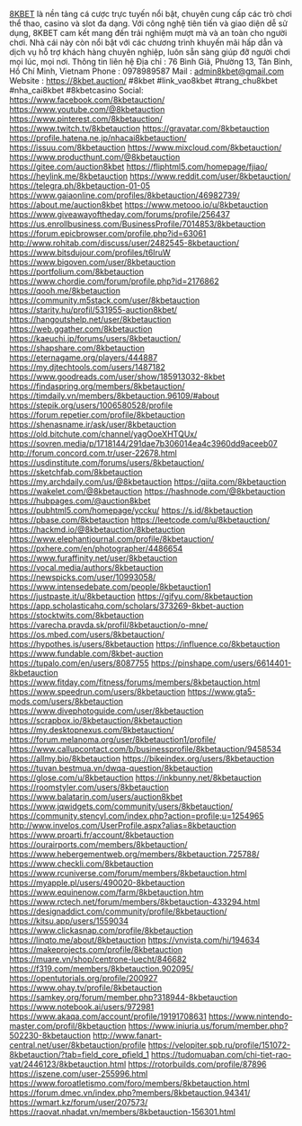 <a href="https://8kbet.auction/">8KBET</a> là nền tảng cá cược trực tuyến nổi bật, chuyên cung cấp các trò chơi thể thao, casino và slot đa dạng. Với công nghệ tiên tiến và giao diện dễ sử dụng, 8KBET cam kết mang đến trải nghiệm mượt mà và an toàn cho người chơi. Nhà cái này còn nổi bật với các chương trình khuyến mãi hấp dẫn và dịch vụ hỗ trợ khách hàng chuyên nghiệp, luôn sẵn sàng giúp đỡ người chơi mọi lúc, mọi nơi.
Thông tin liên hệ
Địa chỉ : 76 Bình Giã, Phường 13, Tân Bình, Hồ Chí Minh, Vietnam
Phone : 0978989587
Mail : admin8kbet@gmail.com
Website : <a href="https://8kbet.auction/">https://8kbet.auction/</a>
#8kbet #link_vao8kbet #trang_chu8kbet #nha_cai8kbet #8kbetcasino
Social:
<a href="https://www.facebook.com/8kbetauction/">https://www.facebook.com/8kbetauction/</a>
<a href="https://www.youtube.com/@8kbetauction">https://www.youtube.com/@8kbetauction</a>
<a href="https://www.pinterest.com/8kbetauction/">https://www.pinterest.com/8kbetauction/</a>
<a href="https://www.twitch.tv/8kbetauction">https://www.twitch.tv/8kbetauction</a>
<a href="https://gravatar.com/8kbetauction">https://gravatar.com/8kbetauction</a>
<a href="https://profile.hatena.ne.jp/nhacai8kbetauction/">https://profile.hatena.ne.jp/nhacai8kbetauction/</a>
<a href="https://issuu.com/8kbetauction">https://issuu.com/8kbetauction</a>
<a href="https://www.mixcloud.com/8kbetauction/">https://www.mixcloud.com/8kbetauction/</a>
<a href="https://www.producthunt.com/@8kbetauction">https://www.producthunt.com/@8kbetauction</a>
<a href="https://gitee.com/auction8kbet">https://gitee.com/auction8kbet</a>
<a href="https://fliphtml5.com/homepage/fjiao/">https://fliphtml5.com/homepage/fjiao/</a>
<a href="https://heylink.me/8kbetauction">https://heylink.me/8kbetauction</a>
<a href="https://www.reddit.com/user/8kbetauction/">https://www.reddit.com/user/8kbetauction/</a>
<a href="https://telegra.ph/8kbetauction-01-05">https://telegra.ph/8kbetauction-01-05</a>
<a href="https://www.gaiaonline.com/profiles/8kbetauction/46982739/">https://www.gaiaonline.com/profiles/8kbetauction/46982739/</a>
<a href="https://about.me/auction8kbet">https://about.me/auction8kbet</a>
<a href="https://www.metooo.io/u/8kbetauction">https://www.metooo.io/u/8kbetauction</a>
<a href="https://www.giveawayoftheday.com/forums/profile/256437">https://www.giveawayoftheday.com/forums/profile/256437</a>
<a href="https://us.enrollbusiness.com/BusinessProfile/7014853/8kbetauction">https://us.enrollbusiness.com/BusinessProfile/7014853/8kbetauction</a>
<a href="https://forum.epicbrowser.com/profile.php?id=63061">https://forum.epicbrowser.com/profile.php?id=63061</a>
<a href="http://www.rohitab.com/discuss/user/2482545-8kbetauction/">http://www.rohitab.com/discuss/user/2482545-8kbetauction/</a>
<a href="https://www.bitsdujour.com/profiles/t6IruW">https://www.bitsdujour.com/profiles/t6IruW</a>
<a href="https://www.bigoven.com/user/8kbetauction">https://www.bigoven.com/user/8kbetauction</a>
<a href="https://portfolium.com/8kbetauction">https://portfolium.com/8kbetauction</a>
<a href="https://www.chordie.com/forum/profile.php?id=2176862">https://www.chordie.com/forum/profile.php?id=2176862</a>
<a href="https://qooh.me/8kbetauction">https://qooh.me/8kbetauction</a>
<a href="https://community.m5stack.com/user/8kbetauction">https://community.m5stack.com/user/8kbetauction</a>
<a href="https://starity.hu/profil/531955-auction8kbet/">https://starity.hu/profil/531955-auction8kbet/</a>
<a href="https://hangoutshelp.net/user/8kbetauction">https://hangoutshelp.net/user/8kbetauction</a>
<a href="https://web.ggather.com/8kbetauction">https://web.ggather.com/8kbetauction</a>
<a href="https://kaeuchi.jp/forums/users/8kbetauction/">https://kaeuchi.jp/forums/users/8kbetauction/</a>
<a href="https://shapshare.com/8kbetauction">https://shapshare.com/8kbetauction</a>
<a href="https://eternagame.org/players/444887">https://eternagame.org/players/444887</a>
<a href="https://my.djtechtools.com/users/1487182">https://my.djtechtools.com/users/1487182</a>
<a href="https://www.goodreads.com/user/show/185913032-8kbet">https://www.goodreads.com/user/show/185913032-8kbet</a>
<a href="https://findaspring.org/members/8kbetauction/">https://findaspring.org/members/8kbetauction/</a>
<a href="https://timdaily.vn/members/8kbetauction.96109/#about">https://timdaily.vn/members/8kbetauction.96109/#about</a>
<a href="https://stepik.org/users/1006580528/profile">https://stepik.org/users/1006580528/profile</a>
<a href="https://forum.repetier.com/profile/8kbetauction">https://forum.repetier.com/profile/8kbetauction</a>
<a href="https://shenasname.ir/ask/user/8kbetauction">https://shenasname.ir/ask/user/8kbetauction</a>
<a href="https://old.bitchute.com/channel/yagOoeXHTQUx/">https://old.bitchute.com/channel/yagOoeXHTQUx/</a>
<a href="https://sovren.media/p/1718144/291dae7b306014ea4c3960dd9aceeb07">https://sovren.media/p/1718144/291dae7b306014ea4c3960dd9aceeb07</a>
<a href="http://forum.concord.com.tr/user-22678.html">http://forum.concord.com.tr/user-22678.html</a>
<a href="https://usdinstitute.com/forums/users/8kbetauction/">https://usdinstitute.com/forums/users/8kbetauction/</a>
<a href="https://sketchfab.com/8kbetauction">https://sketchfab.com/8kbetauction</a>
<a href="https://my.archdaily.com/us/@8kbetauction">https://my.archdaily.com/us/@8kbetauction</a>
<a href="https://qiita.com/8kbetauction">https://qiita.com/8kbetauction</a>
<a href="https://wakelet.com/@8kbetauction">https://wakelet.com/@8kbetauction</a>
<a href="https://hashnode.com/@8kbetauction">https://hashnode.com/@8kbetauction</a>
<a href="https://hubpages.com/@auction8kbet">https://hubpages.com/@auction8kbet</a>
<a href="https://pubhtml5.com/homepage/yccku/">https://pubhtml5.com/homepage/yccku/</a>
<a href="https://s.id/8kbetauction">https://s.id/8kbetauction</a>
<a href="https://pbase.com/8kbetauction">https://pbase.com/8kbetauction</a>
<a href="https://leetcode.com/u/8kbetauction/">https://leetcode.com/u/8kbetauction/</a>
<a href="https://hackmd.io/@8kbetauction/8kbetauction">https://hackmd.io/@8kbetauction/8kbetauction</a>
<a href="https://www.elephantjournal.com/profile/8kbetauction/">https://www.elephantjournal.com/profile/8kbetauction/</a>
<a href="https://pxhere.com/en/photographer/4486654">https://pxhere.com/en/photographer/4486654</a>
<a href="https://www.furaffinity.net/user/8kbetauction">https://www.furaffinity.net/user/8kbetauction</a>
<a href="https://vocal.media/authors/8kbetauction">https://vocal.media/authors/8kbetauction</a>
<a href="https://newspicks.com/user/10993058/">https://newspicks.com/user/10993058/</a>
<a href="https://www.intensedebate.com/people/8kbetauction1">https://www.intensedebate.com/people/8kbetauction1</a>
<a href="https://justpaste.it/u/8kbetauction">https://justpaste.it/u/8kbetauction</a>
<a href="https://gifyu.com/8kbetauction">https://gifyu.com/8kbetauction</a>
<a href="https://app.scholasticahq.com/scholars/373269-8kbet-auction">https://app.scholasticahq.com/scholars/373269-8kbet-auction</a>
<a href="https://stocktwits.com/8kbetauction">https://stocktwits.com/8kbetauction</a>
<a href="https://varecha.pravda.sk/profil/8kbetauction/o-mne/">https://varecha.pravda.sk/profil/8kbetauction/o-mne/</a>
<a href="https://os.mbed.com/users/8kbetauction/">https://os.mbed.com/users/8kbetauction/</a>
<a href="https://hypothes.is/users/8kbetauction">https://hypothes.is/users/8kbetauction</a>
<a href="https://influence.co/8kbetauction">https://influence.co/8kbetauction</a>
<a href="https://www.fundable.com/8kbet-auction">https://www.fundable.com/8kbet-auction</a>
<a href="https://tupalo.com/en/users/8087755">https://tupalo.com/en/users/8087755</a>
<a href="https://pinshape.com/users/6614401-8kbetauction">https://pinshape.com/users/6614401-8kbetauction</a>
<a href="https://www.fitday.com/fitness/forums/members/8kbetauction.html">https://www.fitday.com/fitness/forums/members/8kbetauction.html</a>
<a href="https://www.speedrun.com/users/8kbetauction">https://www.speedrun.com/users/8kbetauction</a>
<a href="https://www.gta5-mods.com/users/8kbetauction">https://www.gta5-mods.com/users/8kbetauction</a>
<a href="https://www.divephotoguide.com/user/8kbetauction">https://www.divephotoguide.com/user/8kbetauction</a>
<a href="https://scrapbox.io/8kbetauction/8kbetauction">https://scrapbox.io/8kbetauction/8kbetauction</a>
<a href="https://my.desktopnexus.com/8kbetauction/">https://my.desktopnexus.com/8kbetauction/</a>
<a href="https://forum.melanoma.org/user/8kbetauction1/profile/">https://forum.melanoma.org/user/8kbetauction1/profile/</a>
<a href="https://www.callupcontact.com/b/businessprofile/8kbetauction/9458534">https://www.callupcontact.com/b/businessprofile/8kbetauction/9458534</a>
<a href="https://allmy.bio/8kbetauction">https://allmy.bio/8kbetauction</a>
<a href="https://bikeindex.org/users/8kbetauction">https://bikeindex.org/users/8kbetauction</a>
<a href="https://tuvan.bestmua.vn/dwqa-question/8kbetauction">https://tuvan.bestmua.vn/dwqa-question/8kbetauction</a>
<a href="https://glose.com/u/8kbetauction">https://glose.com/u/8kbetauction</a>
<a href="https://inkbunny.net/8kbetauction">https://inkbunny.net/8kbetauction</a>
<a href="https://roomstyler.com/users/8kbetauction">https://roomstyler.com/users/8kbetauction</a>
<a href="https://www.balatarin.com/users/auction8kbet">https://www.balatarin.com/users/auction8kbet</a>
<a href="https://www.jqwidgets.com/community/users/8kbetauction/">https://www.jqwidgets.com/community/users/8kbetauction/</a>
<a href="https://community.stencyl.com/index.php?action=profile;u=1254965">https://community.stencyl.com/index.php?action=profile;u=1254965</a>
<a href="http://www.invelos.com/UserProfile.aspx?alias=8kbetauction">http://www.invelos.com/UserProfile.aspx?alias=8kbetauction</a>
<a href="https://www.proarti.fr/account/8kbetauction">https://www.proarti.fr/account/8kbetauction</a>
<a href="https://ourairports.com/members/8kbetauction/">https://ourairports.com/members/8kbetauction/</a>
<a href="https://www.hebergementweb.org/members/8kbetauction.725788/">https://www.hebergementweb.org/members/8kbetauction.725788/</a>
<a href="https://www.checkli.com/8kbetauction">https://www.checkli.com/8kbetauction</a>
<a href="https://www.rcuniverse.com/forum/members/8kbetauction.html">https://www.rcuniverse.com/forum/members/8kbetauction.html</a>
<a href="https://myapple.pl/users/490020-8kbetauction">https://myapple.pl/users/490020-8kbetauction</a>
<a href="https://www.equinenow.com/farm/8kbetauction.htm">https://www.equinenow.com/farm/8kbetauction.htm</a>
<a href="https://www.rctech.net/forum/members/8kbetauction-433294.html">https://www.rctech.net/forum/members/8kbetauction-433294.html</a>
<a href="https://designaddict.com/community/profile/8kbetauction/">https://designaddict.com/community/profile/8kbetauction/</a>
<a href="https://kitsu.app/users/1559034">https://kitsu.app/users/1559034</a>
<a href="https://www.clickasnap.com/profile/8kbetauction">https://www.clickasnap.com/profile/8kbetauction</a>
<a href="https://linqto.me/about/8kbetauction">https://linqto.me/about/8kbetauction</a>
<a href="https://vnvista.com/hi/194634">https://vnvista.com/hi/194634</a>
<a href="https://makeprojects.com/profile/8kbetauction">https://makeprojects.com/profile/8kbetauction</a>
<a href="https://muare.vn/shop/centrone-luecht/846682">https://muare.vn/shop/centrone-luecht/846682</a>
<a href="https://f319.com/members/8kbetauction.902095/">https://f319.com/members/8kbetauction.902095/</a>
<a href="https://opentutorials.org/profile/200927">https://opentutorials.org/profile/200927</a>
<a href="https://www.ohay.tv/profile/8kbetauction">https://www.ohay.tv/profile/8kbetauction</a>
<a href="https://samkey.org/forum/member.php?318944-8kbetauction">https://samkey.org/forum/member.php?318944-8kbetauction</a>
<a href="https://www.notebook.ai/users/972981">https://www.notebook.ai/users/972981</a>
<a href="https://www.akaqa.com/account/profile/19191708631">https://www.akaqa.com/account/profile/19191708631</a>
<a href="https://www.nintendo-master.com/profil/8kbetauction">https://www.nintendo-master.com/profil/8kbetauction</a>
<a href="https://www.iniuria.us/forum/member.php?502230-8kbetauction">https://www.iniuria.us/forum/member.php?502230-8kbetauction</a>
<a href="http://www.fanart-central.net/user/8kbetauction/profile">http://www.fanart-central.net/user/8kbetauction/profile</a>
<a href="https://velopiter.spb.ru/profile/151072-8kbetauction/?tab=field_core_pfield_1">https://velopiter.spb.ru/profile/151072-8kbetauction/?tab=field_core_pfield_1</a>
<a href="https://tudomuaban.com/chi-tiet-rao-vat/2446123/8kbetauction.html">https://tudomuaban.com/chi-tiet-rao-vat/2446123/8kbetauction.html</a>
<a href="https://rotorbuilds.com/profile/87896">https://rotorbuilds.com/profile/87896</a>
<a href="https://iszene.com/user-255996.html">https://iszene.com/user-255996.html</a>
<a href="https://www.foroatletismo.com/foro/members/8kbetauction.html">https://www.foroatletismo.com/foro/members/8kbetauction.html</a>
<a href="https://forum.dmec.vn/index.php?members/8kbetauction.94341/">https://forum.dmec.vn/index.php?members/8kbetauction.94341/</a>
<a href="https://wmart.kz/forum/user/207573/">https://wmart.kz/forum/user/207573/</a>
<a href="https://raovat.nhadat.vn/members/8kbetauction-156301.html">https://raovat.nhadat.vn/members/8kbetauction-156301.html</a>








